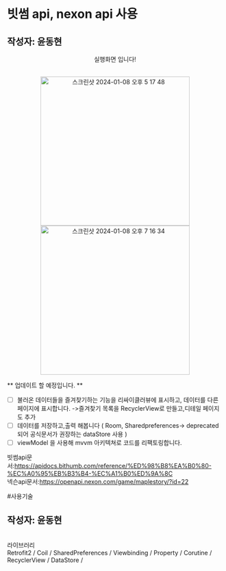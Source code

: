 # 빗썸 api, nexon api 사용 
## 작성자: 윤동현

<p align="center">
실행화면 입니다! <br/><br/>

<p align="center">
<img width="348" alt="스크린샷 2024-01-08 오후 5 17 48" src="https://github.com/Retudy/Maplemate/assets/129308578/1263b156-8154-42fd-a6d8-6e704fadb883">
<img width="348" alt="스크린샷 2024-01-08 오후 7 16 34" src="https://github.com/Retudy/Maplemate/assets/129308578/bc502b36-3e45-40bf-af13-5e7ede415291">



** 업데이트 할 예정입니다. **<br/>
- [ ] 불러온 데이터들을 즐겨찾기하는 기능을 리싸이클러뷰에 표시하고, 데이터를 다른 페이지에 표시합니다. ->즐겨찾기 목록을 RecyclerView로 만들고,디테일 페이지도 추가<br/>
- [ ] 데이터를 저장하고,출력 해봅니다 ( Room, Sharedpreferences-> deprecated 되어 공식문서가 권장하는 dataStore 사용 )<br/>
- [ ] viewModel 을 사용해 mvvm 아키텍쳐로 코드를 리팩토링합니다. <br/>

빗썸api문서:https://apidocs.bithumb.com/reference/%ED%98%B8%EA%B0%80-%EC%A0%95%EB%B3%B4-%EC%A1%B0%ED%9A%8C<br/>
넥슨api문서:https://openapi.nexon.com/game/maplestory/?id=22 <br/>

#사용기술
## 작성자: 윤동현
<br/>
라이브러리 <br/>
Retrofit2 / Coil / SharedPreferences / Viewbinding / Property / Corutine / RecyclerView / DataStore / 
